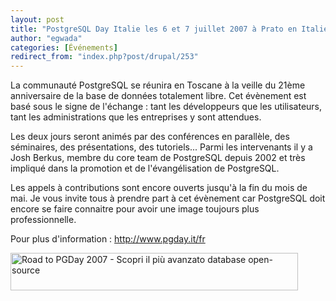 ```yaml
---
layout: post
title: "PostgreSQL Day Italie les 6 et 7 juillet 2007 à Prato en Italie"
author: "egwada"
categories: [Événements]
redirect_from: "index.php?post/drupal/253"
---
```



<p></p>

<!--more-->


La communauté PostgreSQL se réunira en Toscane à la veille du 21ème anniversaire de la base de données totalement libre. Cet évènement est basé sous le signe de l'échange : tant les développeurs que les utilisateurs, tant les administrations que les entreprises y sont attendues.

Les deux jours seront animés par des conférences en parallèle, des séminaires, des présentations, des tutoriels... Parmi les intervenants il y a Josh Berkus, membre du core team de PostgreSQL depuis 2002 et très impliqué dans la promotion et de l'évangélisation de PostgreSQL.

Les appels à contributions sont encore ouverts jusqu'à la fin du mois de mai. Je vous invite tous à prendre part à cet évènement car PostgreSQL doit encore se faire connaitre pour avoir une image toujours plus professionnelle.

Pour plus d'information : <a href="http://www.pgday.it/fr">http://www.pgday.it/fr</a>

<a href="http://www.pgday.it/fr" title="Visita la sezione Road to PGDay del sito di PGDay 2007"><img src="http://www.pgday.it/files/r2pgday_460x60_it.jpg" alt="Road to PGDay 2007 - Scopri il più avanzato database open-source" height="60" width="460" /></a>